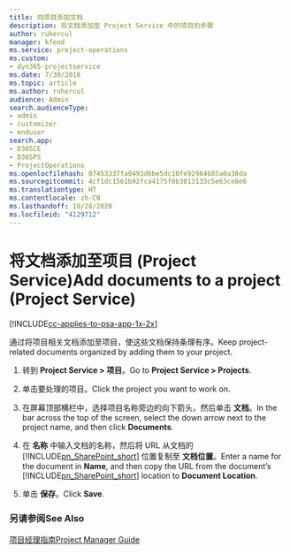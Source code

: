 ```yaml
---
title: 向项目添加文档
description: 将文档添加至 Project Service 中的项目的步骤
author: ruhercul
manager: kfend
ms.service: project-operations
ms.custom:
- dyn365-projectservice
ms.date: 7/30/2018
ms.topic: article
ms.author: ruhercul
audience: Admin
search.audienceType:
- admin
- customizer
- enduser
search.app:
- D365CE
- D365PS
- ProjectOperations
ms.openlocfilehash: 07453337fa0493d6be5dc10fe92984685a0a38da
ms.sourcegitcommit: 4cf1dc1561b92fca4175f0b3813133c5e63ce8e6
ms.translationtype: HT
ms.contentlocale: zh-CN
ms.lasthandoff: 10/28/2020
ms.locfileid: "4129712"
---
```

# <a name="add-documents-to-a-project-project-service"></a><span data-ttu-id="3ecb8-103">将文档添加至项目 (Project Service)</span><span class="sxs-lookup"><span data-stu-id="3ecb8-103">Add documents to a project (Project Service)</span></span>

[!INCLUDE[cc-applies-to-psa-app-1x-2x](../includes/cc-applies-to-psa-app-1x-2x.md)]

<span data-ttu-id="3ecb8-104">通过将项目相关文档添加至项目，使这些文档保持条理有序。</span><span class="sxs-lookup"><span data-stu-id="3ecb8-104">Keep project-related documents organized by adding them to your project.</span></span>  
  
1. <span data-ttu-id="3ecb8-105">转到 **Project Service > 项目**。</span><span class="sxs-lookup"><span data-stu-id="3ecb8-105">Go to **Project Service > Projects**.</span></span>  
  
2. <span data-ttu-id="3ecb8-106">单击要处理的项目。</span><span class="sxs-lookup"><span data-stu-id="3ecb8-106">Click the project you want to work on.</span></span>  
  
3. <span data-ttu-id="3ecb8-107">在屏幕顶部横栏中，选择项目名称旁边的向下箭头，然后单击 **文档**。</span><span class="sxs-lookup"><span data-stu-id="3ecb8-107">In the bar across the top of the screen, select the down arrow next to the project name, and then click **Documents**.</span></span>  
  
4. <span data-ttu-id="3ecb8-108">在 **名称** 中输入文档的名称，然后将 URL 从文档的 [!INCLUDE[pn_SharePoint_short](../includes/pn-sharepoint-short.md)] 位置复制至 **文档位置**。</span><span class="sxs-lookup"><span data-stu-id="3ecb8-108">Enter a name for the document in **Name**,  and then copy the URL from the document’s [!INCLUDE[pn_SharePoint_short](../includes/pn-sharepoint-short.md)] location to **Document Location**.</span></span>  
  
5. <span data-ttu-id="3ecb8-109">单击 **保存**。</span><span class="sxs-lookup"><span data-stu-id="3ecb8-109">Click **Save**.</span></span>  
  
### <a name="see-also"></a><span data-ttu-id="3ecb8-110">另请参阅</span><span class="sxs-lookup"><span data-stu-id="3ecb8-110">See Also</span></span>  
 [<span data-ttu-id="3ecb8-111">项目经理指南</span><span class="sxs-lookup"><span data-stu-id="3ecb8-111">Project Manager Guide</span></span>](../psa/project-manager-guide.md)
